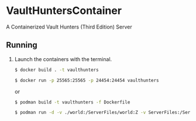 # VaultHuntersContainer
A Containerized Vault Hunters (Third Edition) Server

## Running 
1. Launch the containers with the terminal.

    ```bash
    $ docker build . -t vaulthunters

    $ docker run -p 25565:25565 -p 24454:24454 vaulthunters
    ```

    or

    ```bash
    $ podman build -t vaulthunters -f Dockerfile

    $ podman run -d -v ./world:/ServerFiles/world:Z -v ServerFiles:/ServerFiles -p 25565:25565 -p 24454:24454 vaulthunters
    
    ```
    